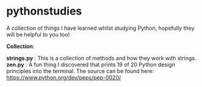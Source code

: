 # pythonstudies
A collection of things I have learned whilst studying Python, hopefully they will be helpful to you too!

<strong>Collection</strong>:

<b>strings.py</b> : This is a collection of methods and how they work with strings.
<br>
<b>zen.py</b> : A fun thing I discovered that prints 19 of 20 Python design principles into the terminal. The source can be found here: https://www.python.org/dev/peps/pep-0020/
